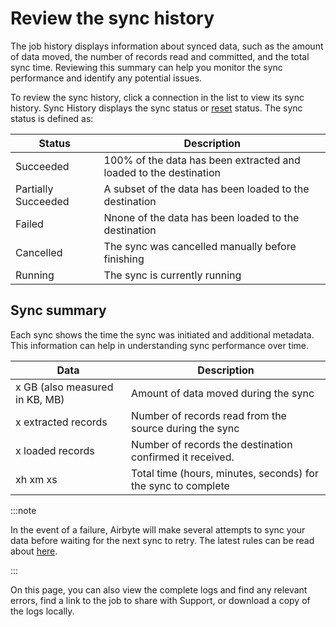 # Review the sync history

The job history displays information about synced data, such as the amount of data moved, the number of records read and committed, and the total sync time. Reviewing this summary can help you monitor the sync performance and identify any potential issues.  
 
To review the sync history, click a connection in the list to view its sync history. Sync History displays the sync status or [reset](https://docs.airbyte.com/operator-guides/reset/) status. The sync status is defined as: 

| Status              | Description                                                                                                         |
|---------------------|---------------------------------------------------------------------------------------------------------------------|
| Succeeded           | 100% of the data has been extracted and loaded to the destination             |
| Partially Succeeded | A subset of the data has been loaded to the destination
| Failed              |Nnone of the data has been loaded to the destination                |
| Cancelled           | The sync was cancelled manually before finishing              |
| Running             | The sync is currently running                |
 
## Sync summary

Each sync shows the time the sync was initiated and additional metadata. This information can help in understanding sync performance over time. 

| Data                                     | Description                                                                          |
|------------------------------------------|--------------------------------------------------------------------------------------|
| x GB (also measured in KB, MB)           | Amount of data moved during the sync                                                 |
| x extracted records                      | Number of records read from the source during the sync                               |
| x loaded records                         | Number of records the destination confirmed it received.                             |
| xh xm xs                                 | Total time (hours, minutes, seconds) for the sync to complete                        |


:::note 

In the event of a failure, Airbyte will make several attempts to sync your data before waiting for the next sync to retry. The latest rules can be read about [here](../../understanding-airbyte/jobs.md#retry-rules).

:::

On this page, you can also view the complete logs and find any relevant errors, find a link to the job to share with Support, or download a copy of the logs locally.